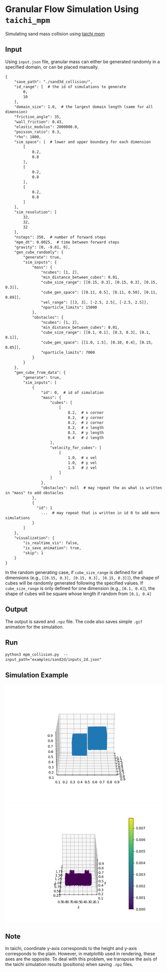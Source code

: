 # Granular Flow Simulation Using `taichi_mpm`
Simulating sand mass collision using
[taichi mpm](https://github.com/taichi-dev/taichi_elements)

## Input
Using `input.json` file, granular mass can either be generated randomly in a 
specified domain, or can be placed manually.

```shell
{
    "save_path": "./sand3d_collision/",
    "id_range": [  # the id of simulations to generate
        0,
        10
    ],
    "domain_size": 1.0,  # the largest domain length (same for all dimension)
    "friction_angle": 35,
    "wall_friction": 0.43,
    "elastic_modulus": 2000000.0,
    "poisson_ratio": 0.3,
    "rho": 1800,
    "sim_space": [  # lower and upper boundary for each dimension 
        [
            0.2,
            0.8
        ],
        [
            0.2,
            0.8
        ],
        [
            0.2,
            0.8
        ]
    ],
    "sim_resolution": [
        32,
        32,
        32
    ],
    "nsteps": 350,  # number of forward steps
    "mpm_dt": 0.0025,  # time between forward steps
    "gravity": [0, -9.81, 0],
    "gen_cube_randomly": {
        "generate": true,
        "sim_inputs": {
            "mass": {
                "ncubes": [1, 2],
                "min_distance_between_cubes": 0.01,
                "cube_size_range": [[0.15, 0.3], [0.15, 0.3], [0.15, 0.3]],
                "cube_gen_space": [[0.11, 0.5], [0.11, 0.50], [0.11, 0.89]],
                "vel_range": [[3, 3], [-2.5, 2.5], [-2.5, 2.5]],
                "nparticle_limits": 15000
            },
            "obstacles": {
                "ncubes": [1, 2],
                "min_distance_between_cubes": 0.01,
                "cube_size_range": [[0.1, 0.1], [0.3, 0.3], [0.1, 0.1]],
                "cube_gen_space": [[1.0, 1.5], [0.10, 0.4], [0.15, 0.85]],
                "nparticle_limits": 7000
            }
        }
    },
    "gen_cube_from_data": {
        "generate": true,
        "sim_inputs": [
            {
                "id": 0,  # id of simulation
                "mass": {
                    "cubes": [
                        [
                            0.2,  # x corner 
                            0.2,  # y corner
                            0.2,  # z corner
                            0.2,  # x length
                            0.3,  # y length
                            0.4   # z length                        
                    ],
                    "velocity_for_cubes": [
                        [
                            1.0,  # x vel
                            1.0,  # y vel
                            1.5   # z vel
                        ]
                    ]
                },
                "obstacles": null  # may repeat the as what is written in "mass" to add obstacles
            },
            {
              "id": 1  
                ...  # may repeat that is written in id 0 to add more simulations
            }
        ]
    },
    "visualization": {
        "is_realtime_vis": false,
        "is_save_animation": true,
        "skip": 1
    }
}
```
In the random generating case,
if `cube_size_range` is defined for all dimensions (e.g., `[[0.15, 0.3], [0.15, 0.3], [0.15, 0.3]]`),
the shape of cubes will be randomly generated following the specified values.
If `cube_size_range` is only defined for one dimension (e.g., `[0.1, 0.4]`), 
the shape of cubes will be square whose length if random from `[0.1, 0.4]`


## Output
The output is saved and `.npz` file. The code also saves simple `.gif` 
animation for the simulation. 

## Run
```shell
python3 mpm_collision.py  --input_path="examples/sand2d/inputs_2d.json"
```

## Simulation Example
![Sand collision example](example.gif)
![Sand barrier interaction example](examples/sand_3d_barrier/trajectory1.gif)

## Note
In taichi, coordinate y-axis corresponds to the height and y-axis corresponds 
to the plain. However, in matplotlib used in rendering, these axes are the opposite.
To deal with this problem, we transpose the axis of the taichi simulation results
(positions) when saving `.npz` files. 



